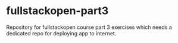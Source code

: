 # fullstackopen-part3
Repository for fullstackopen course part 3 exercises which needs a dedicated repo for deploying app to internet.
